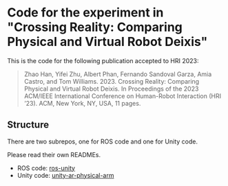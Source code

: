 # Code for the experiment in "Crossing Reality: Comparing Physical and Virtual Robot Deixis"

This is the code for the following publication accepted to HRI 2023:

> Zhao Han, Yifei Zhu, Albert Phan, Fernando Sandoval Garza, Amia Castro, and Tom Williams. 2023. Crossing Reality: Comparing Physical and Virtual Robot Deixis. In Proceedings of the 2023 ACM/IEEE International Conference on Human-Robot Interaction (HRI ’23). ACM, New York, NY, USA, 11 pages.

## Structure

There are two subrepos, one for ROS code and one for Unity code.

Please read their own READMEs.

- ROS code: [ros-unity](ros-unity)
- Unity code: [unity-ar-physical-arm](unity-ar-physical-arm)

